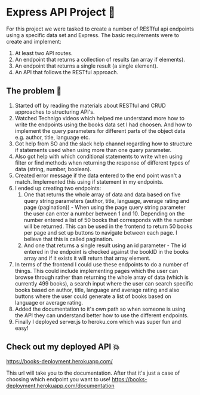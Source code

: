 # Express API Project 🚅
For this project we were tasked to create a number of RESTful api endpoints using a specific data set and Express. The basic requirements were to create and implement:
1. At least two API routes.
2. An endpoint that returns a collection of results (an array if elements).
3. An endpoint that returns a single result (a single element).
4. An API that follows the RESTful approach.

## The problem 🧐
1. Started off by reading the materials about RESTful and CRUD approaches to structuring API's.
2. Watched Technigo videos which helped me understand more how to write the endpoints using the books data set I had choosen. And how to implement the query parameters for different parts of the object data e.g. author, title, language etc.
3. Got help from SO and the slack help channel regarding how to structure if statements used when using more than one query parameter.
4. Also got help with which conditional statements to write when using filter or find methods when returning the response of different types of data (string, number, boolean). 
5. Created error message if the data entered to the end point wasn't a match. Implemented this using if statement in my endpoints. 
6. I ended up creating two endpoints: 
    1. One that returns the whole array of data and data based on five query string parameters (author, title, language, average rating and page (pagination)) - When using the page query string parameter the user can enter a number between 1 and 10. Depending on the number entered a list of 50 books that corresponds with the number will be returned. This can be used in the frontend to return 50 books per page and set up buttons to navigate between each page. I believe that this is called pagination. 
    2. And one that returns a single result using an id parameter - The id entered in the endpoint is checked against the bookID in the books array and if it exists it will return that array element. 
7. In terms of the frontend I could use these endpoints to do a number of things. This could include implementing pages which the user can browse through rather than returning the whole array of data (which is currently 499 books), a search input where the user can search specific books based on author, title, language and average rating and also buttons where the user could generate a list of books based on language or average rating.
8. Added the documentation to it's own path so when someone is using the API they can understand better how to use the different endpoints.
9. Finally I deployed server.js to heroku.com which was super fun and easy! 

## Check out my deployed API 💥
https://books-deployment.herokuapp.com/

This url will take you to the documentation. After that it's just a case of choosing which endpoint you want to use! https://books-deployment.herokuapp.com/documentation 